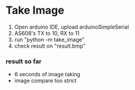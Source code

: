 # Take Image

1. Open arduino IDE, upload arduinoSimpleSerial
2. AS608's TX to 10, RX to 11
3. run "python -m take_image"
4. check result on "result.bmp" 

### result so far

- 6 seconds of image taking
- image compare too strict